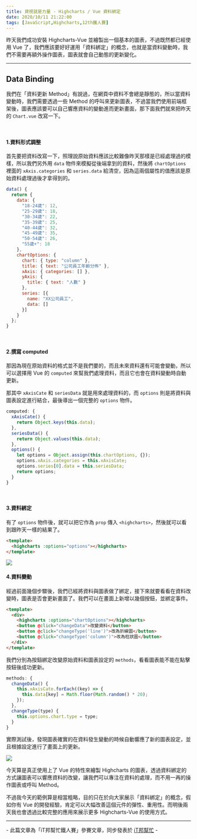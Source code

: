 ```yaml
---
title: 資視就是力量 - Highcharts / Vue 資料綁定
date: 2020/10/11 21:22:00
tags: [JavaScript,Highcharts,12th鐵人賽]
---
```


昨天我們成功安裝 Highcharts-Vue 並繪製出一個基本的圖表，不過既然都已經使用 Vue 了，我們應該要好好運用「資料綁定」的概念，也就是當資料變動時，我們不需要再額外操作圖表，圖表就會自己動態的更新變化。

---

## Data Binding

我們在「資料更新 Method」有說過，在網頁中資料不會總是靜態的，所以當資料變動時，我們需要透過一些 Method 的呼叫來更新圖表，不過當我們使用前端框架後，圖表應該要可以自己響應資料的變動進而更新畫面，那下面我們就來把昨天的 `Chart.vue` 改寫一下。

<br/>

#### 1.資料形式調整

首先要把資料改寫一下，照理說原始資料應該比較難像昨天那樣是已經處理過的模樣，所以我們另外用 `data` 物件來模擬從後端拿到的資料，然後將 `chartOptions` 裡面的 `xAxis.categories` 和 `series.data` 給清空，因為這兩個屬性的值應該是原始資料處理過後才拿得到的。

```javascript
data() {
  return {
    data: {
      "18-24歲": 12,
      "25-29歲": 18,
      "30-34歲": 22,
      "35-39歲": 25,
      "40-44歲": 32,
      "45-49歲": 35,
      "50-54歲": 26,
      "55歲+": 18
    },
    chartOptions: {
      chart: { type: "column" },
      title: { text: "公司員工年齡分佈" },
      xAxis: { categories: [] },
      yAxis: { 
        title: { text: "人數" }
      },
      series: [{ 
        name: "XX公司員工",
        data: []
      }]
    }
  };
}
```

<br/>

#### 2.撰寫 computed

那因為現在原始資料的格式並不是我們要的，而且未來資料還有可能會變動，所以可以選擇用 Vue 的 `computed` 來幫我們處理資料，而且它也會在資料變動時自動更新。

那其中 `xAxisCate` 和 `seriesData` 就是用來處理資料的，而 `options` 則是將資料與圖表設定進行結合，最後導出一個完整的 `options` 物件。

```javascript
computed: {
  xAxisCate() {
    return Object.keys(this.data);
  },
  seriesData() {
    return Object.values(this.data);
  },
  options() {
    let options = Object.assign(this.chartOptions, {});
    options.xAxis.categories = this.xAxisCate;
    options.series[0].data = this.seriesData;
    return options;
  }
}
```

<br/>

#### 3.資料綁定

有了 `options` 物件後，就可以把它作為 `prop` 傳入 `<highcharts>`，然後就可以看到跟昨天一樣的結果了。

```html
<template>
  <highcharts :options="options"></highcharts>
</template>
```

<img src="/img/content/highcharts-27/vue-chart.png" style="max-width: 800px;" />

<br/>

#### 4.資料變動

經過前面幾個步驟後，我們已經將資料與圖表做了綁定，接下來就要看看在資料改變時，圖表是否會更新畫面了。我們可以在畫面上新增以幾個按鈕，並綁定事件。

```html
<template>
  <div>
    <highcharts :options="chartOptions"></highcharts>
    <button @click="changeData">改變資料</button>
    <button @click="changeType('line')">改為折線圖</button>
    <button @click="changeType('column')">改為柱狀圖</button>
  </div>
</template>
```

我們分別為按鈕綁定改變原始資料和圖表設定的 `methods`，看看圖表能不能在點擊按鈕後成功更新。

```javascript
methods: {
  changeData() {
    this.xAxisCate.forEach((key) => {
      this.data[key] = Math.floor(Math.random() * 20);
    });
  },
  changeType(type) {
    this.options.chart.type = type;
  }
}
```

實際測試後，發現圖表確實的在資料發生變動的時候自動響應了新的圖表設定，並且根據設定進行了畫面上的更新。

<img src="/img/content/highcharts-27/vue-binding.gif" style="max-width: 800px;" />

<br/>

今天算是真正使用上了 Vue 的特性來繪製 Highcharts 的圖表，透過資料綁定的方式讓圖表可以響應資料的改變，讓我們可以專注在資料的處理，而不用一再的操作圖表或呼叫 Method。

不過我今天的範例算是相當粗略，目的只在於向大家展示「資料綁定」的概念，假如你有 Vue 的開發經驗，肯定可以大幅改善這個元件的彈性、重用性。而明後兩天我也會透過比較完整的應用來展示更多 Highcharts-Vue 的使用方式。


---

\- 此篇文章為「iT邦幫忙鐵人賽」參賽文章，同步發表於 [iT邦幫忙](https://ithelp.ithome.com.tw/articles/10252156) -


